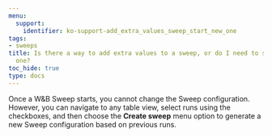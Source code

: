 ```yaml
---
menu:
  support:
    identifier: ko-support-add_extra_values_sweep_start_new_one
tags:
- sweeps
title: Is there a way to add extra values to a sweep, or do I need to start a new
  one?
toc_hide: true
type: docs
---
```


Once a W&B Sweep starts, you cannot change the Sweep configuration. However, you can navigate to any table view, select runs using the checkboxes, and then choose the **Create sweep** menu option to generate a new Sweep configuration based on previous runs.